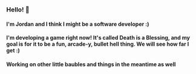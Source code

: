 ### Hello! 👋

#### I'm Jordan and I think I might be a software developer :)

#### I'm developing a game right now! It's called Death is a Blessing, and my goal is for it to be a fun, arcade-y, bullet hell thing. We will see how far I get :)

#### Working on other little baubles and things in the meantime as well
